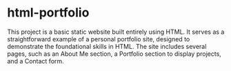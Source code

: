 # html-portfolio
This project is a basic static website built entirely using HTML. It serves as a straightforward example of a personal portfolio site, designed to demonstrate the foundational skills in HTML. The site includes several pages, such as an About Me section, a Portfolio section to display projects, and a Contact form.

